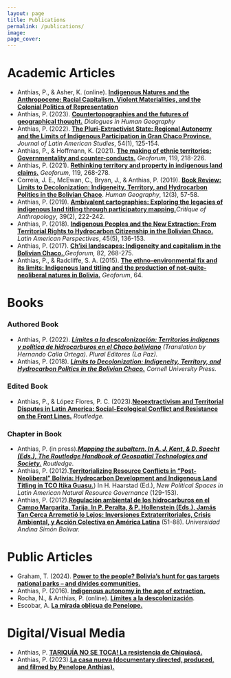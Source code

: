 ```yaml
---
layout: page
title: Publications
permalink: /publications/
image:
page_cover:
---
```


# Academic Articles

- Anthias, P., & Asher, K. (online). [**Indigenous Natures and the Anthropocene: Racial Capitalism, Violent Materialities, and the Colonial Politics of Representation**](https://doi.org/10.1111/anti.13078)
- Anthias, P. (2023). [**Countertopographies and the futures of geographical thought.**](https://doi.org/10.1177/20438206231171202) *Dialogues in Human Geography*
- Anthias, P. (2022). [**The Pluri-Extractivist State: Regional Autonomy and the Limits of Indigenous Participation in Gran Chaco Province.**](https://doi.org/10.1017/s0022216x21000997) *Journal of Latin American Studies*, 54(1), 125-154. 
- Anthias, P., & Hoffmann, K. (2021). [**The making of ethnic territories: Governmentality and counter-conducts.**](https://doi.org/10.1016/j.geoforum.2020.06.027) *Geoforum*, 119, 218-226.
- Anthias, P. (2021). [**Rethinking territory and property in indigenous land claims.**](https://doi.org/10.1016/j.geoforum.2019.09.008) *Geoforum*, 119, 268-278.
- Correia, J. E., McEwan, C., Bryan, J., & Anthias, P. (2019). [**Book Review: Limits to Decolonization: Indigeneity, Territory, and Hydrocarbon Politics in the Bolivian Chaco**](https://doi.org/10.1177/194277861901200301). *Human Geography*, 12(3), 57-58. 
- Anthias, P. (2019). [**Ambivalent cartographies: Exploring the legacies of indigenous land titling through participatory mapping.**](https://doi.org/10.1177/0308275x19842920)*Critique of Anthropology*, 39(2), 222-242.
- Anthias, P. (2018). [**Indigenous Peoples and the New Extraction: From Territorial Rights to Hydrocarbon Citizenship in the Bolivian Chaco.**](https://doi.org/10.1177/0094582x16678804) *Latin American Perspectives*, 45(5), 136-153. 
- Anthias, P. (2017). [**Ch’ixi landscapes: Indigeneity and capitalism in the Bolivian Chaco.**](https://doi.org/10.1016/j.geoforum.2016.09.013),*Geoforum,* 82, 268-275.
- Anthias, P., & Radcliffe, S. A. (2015). [**The ethno-environmental fix and its limits: Indigenous land titling and the production of not-quite-neoliberal natures in Bolivia.**](https://doi.org/10.1016/j.geoforum.2013.06.007) *Geoforum*, 64.

# Books

### Authored Book

- Anthias, P. (2022). [***Límites a la descolonización: Territorios indígenas y política de hidrocarburos en el Chaco boliviano***](https://durham-repository.worktribe.com/output/1120148) *(Translation by Hernando Calla Ortega). Plural Editores (La Paz).*
- Anthias, P. (2018). [***Limits to Decolonization: Indigeneity, Territory, and Hydrocarbon Politics in the Bolivian Chaco.***](https://durham-repository.worktribe.com/output/1121919) *Cornell University Press.*

### Edited Book

- Anthias, P., & López Flores, P. C. (2023).[**Neoextractivism and Territorial Disputes in Latin America: Social-Ecological Conflict and Resistance on the Front Lines.**](https://doi.org/10.4324/9781003267461) *Routledge.* 

### Chapter in Book

- Anthias, P. (in press).[***Mapping the subaltern. In A. J. Kent, & D. Specht (Eds.), The Routledge Handbook of Geospatial Technologies and Society.***](https://doi.org/10.4324/9780367855765-11) *Routledge*. 
- Anthias, P. (2012).[**Territorializing Resource Conflicts in “Post-Neoliberal” Bolivia: Hydrocarbon Development and Indigenous Land Titling in TCO Itika Guasu.**](https://doi.org/10.1057/9781137073723_7)) In H. Haarstad (Ed.), *New Political Spaces in Latin American Natural Resource Governance* (129-153).
- Anthias, P. (2012).[**Regulación ambiental de los hidrocarburos en el Campo Margarita, Tarija. In P. Peralta, & P. Hollenstein (Eds.), Jamás Tan Cerca Arremetió lo Lejos: Inversiones Extraterritoriales, Crisis Ambiental, y Acción Colectiva en América Latina**](https://durham-repository.worktribe.com/output/1633438) (51-88). *Universidad Andina Simón Bolívar.*

# Public Articles

- Graham, T. (2024). [**Power to the people? Bolivia’s hunt for gas targets national parks – and divides communities.**](https://www.theguardian.com/global-development/2024/apr/10/bolivias-hunt-for-gas-targets-national-parks-and-divides-communities-tariquia)
- Anthias, P. (2016). [**Indigenous autonomy in the age of extraction.**](https://nacla.org/news/2016/07/29/indigenous-autonomy-age-extraction)
- Rocha, N., & Anthias, P. (online). [**Límites a la descolonización**](https://www.la-razon.com/politico/2023/04/02/limites-a-la-descolonizacion/).
- Escobar, A. [**La mirada oblicua de Penelope.**](https://elpais.bo/sociales/20230401_la-mirada-oblicua-de-penelope.html)

# Digital/Visual Media

- Anthias, P. [**TARIQUÍA NO SE TOCA! La resistencia de Chiquiacá.**](https://www.youtube.com/watch?v=R3SbF-nGZbI)
- Anthias, P. (2023).[**La casa nueva (documentary directed, produced, and filmed by Penelope Anthias).**](https://vimeo.com/799120385)


